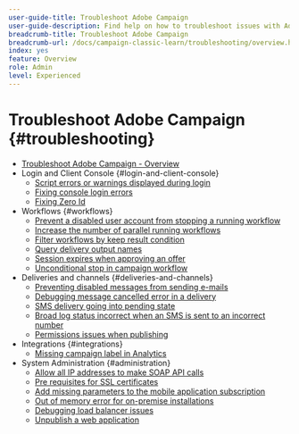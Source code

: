 ```yaml
---
user-guide-title: Troubleshoot Adobe Campaign
user-guide-description: Find help on how to troubleshoot issues with Adobe Campaign.
breadcrumb-title: Troubleshoot Adobe Campaign
breadcrumb-url: /docs/campaign-classic-learn/troubleshooting/overview.html
index: yes
feature: Overview
role: Admin
level: Experienced
---
```


# Troubleshoot Adobe Campaign {#troubleshooting}

+ [Troubleshoot Adobe Campaign - Overview](/help/troubleshoot-adobe-campaign/overview.md)
+ Login and Client Console {#login-and-client-console} 
  + [Script errors or warnings displayed during login](/help/troubleshoot-adobe-campaign/script-error-during-login-errors.md)
  + [Fixing console login errors](/help/troubleshoot-adobe-campaign/console-login-errors.md)
  + [Fixing Zero Id](/help/troubleshoot-adobe-campaign/fixing-zero-id.md)
+ Workflows {#workflows}
  + [Prevent a disabled user account from stopping a running workflow](/help/troubleshoot-adobe-campaign/prevent-disabled-accounts-from-stopping-workflow.md)
  + [Increase the number of parallel running workflows](/help/troubleshoot-adobe-campaign/increase-parallel-workflows.md)
  + [Filter workflows by keep result condition](/help/troubleshoot-adobe-campaign/keep-result-workflow.md) 
  + [Query delivery output names](/help/troubleshoot-adobe-campaign/query-delivery-output-names.md)
  + [Session expires when approving an offer](/help/troubleshoot-adobe-campaign/session-expired-approving-offer.md)
  + [Unconditional stop in campaign workflow](/help/troubleshoot-adobe-campaign/unconditional-stop-workflow.md)
+ Deliveries and channels {#deliveries-and-channels}
  + [Preventing disabled messages from sending e-mails](/help/troubleshoot-adobe-campaign/disabled-messages-sending-emails.md)
  + [Debugging message cancelled error in a delivery](/help/troubleshoot-adobe-campaign/message-cancelled-error.md)
  + [SMS delivery going into pending state](/help/troubleshoot-adobe-campaign/resolve-pending-state-sms-delivery.md)
  + [Broad log status incorrect when an SMS is sent to an incorrect number](/help/troubleshoot-adobe-campaign/sms-broad-log.md)
  + [Permissions issues when publishing](/help/troubleshoot-adobe-campaign/publishing-permissions-issues.md)
+ Integrations {#integrations}
  + [Missing campaign label in Analytics](/help/troubleshoot-adobe-campaign/missing-campaign-label.md)
+ System Administration {#administration}
  + [Allow all IP addresses to make SOAP API calls](/help/troubleshoot-adobe-campaign/allow-all-ip-address-to-make-soap-calls.md)
  + [Pre requisites for SSL certificates](/help/troubleshoot-adobe-campaign/ssl-pre-requisites.md)
  + [Add missing parameters to the mobile application subscription](/help/troubleshoot-adobe-campaign/missing-parameters-app-subscription.md)
  + [Out of memory error for on-premise installations](/help/troubleshoot-adobe-campaign/troubleshooting-memory-issues.md)
  + [Debugging load balancer issues](/help/troubleshoot-adobe-campaign/load-balancer-issues.md)
  + [Unpublish a web application](/help/troubleshoot-adobe-campaign/unpublish-web-application.md)